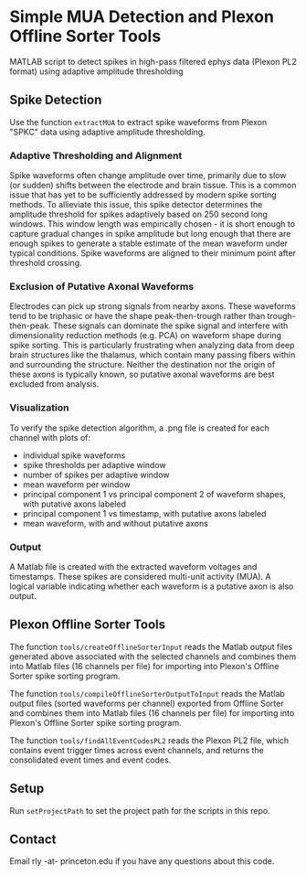 # Simple MUA Detection and Plexon Offline Sorter Tools
MATLAB script to detect spikes in high-pass filtered ephys data (Plexon PL2 format) using adaptive amplitude thresholding

## Spike Detection
Use the function `extractMUA` to extract spike waveforms from Plexon "SPKC" data using adaptive amplitude thresholding. 

### Adaptive Thresholding and Alignment
Spike waveforms often change amplitude over time, primarily due to slow (or sudden) shifts between the electrode and brain tissue. This is a common issue that has yet to be sufficiently addressed by modern spike sorting methods. To allieviate this issue, this spike detector determines the amplitude threshold for spikes adaptively based on 250 second long windows. This window length was empirically chosen - it is short enough to capture gradual changes in spike amplitude but long enough that there are enough spikes to generate a stable estimate of the mean waveform under typical conditions. Spike waveforms are aligned to their minimum point after threshold crossing. 

### Exclusion of Putative Axonal Waveforms
Electrodes can pick up strong signals from nearby axons. These waveforms tend to be triphasic or have the shape peak-then-trough rather than trough-then-peak. These signals can dominate the spike signal and interfere with dimensionality reduction methods (e.g. PCA) on waveform shape during spike sorting. This is particularly frustrating when analyzing data from deep brain structures like the thalamus, which contain many passing fibers within and surrounding the structure. Neither the destination nor the origin of these axons is typically known, so putative axonal waveforms are best excluded from analysis.

### Visualization
To verify the spike detection algorithm, a .png file is created for each channel with plots of:
- individual spike waveforms
- spike thresholds per adaptive window
- number of spikes per adaptive window
- mean waveform per window
- principal component 1 vs principal component 2 of waveform shapes, with putative axons labeled
- principal component 1 vs timestamp, with putative axons labeled
- mean waveform, with and without putative axons

### Output
A Matlab file is created with the extracted waveform voltages and timestamps. These spikes are considered multi-unit activity (MUA). A logical variable indicating whether each waveform is a putative axon is also output.

## Plexon Offline Sorter Tools
The function `tools/createOfflineSorterInput` reads the Matlab output files generated above associated with the selected channels and combines them into Matlab files (16 channels per file) for importing into Plexon's Offline Sorter spike sorting program.

The function `tools/compileOfflineSorterOutputToInput` reads the Matlab output files (sorted waveforms per channel) exported from Offline Sorter and combines them into Matlab files (16 channels per file) for importing into Plexon's Offline Sorter spike sorting program.

The function `tools/findAllEventCodesPL2` reads the Plexon PL2 file, which contains event trigger times across event channels, and returns the consolidated event times and event codes. 

## Setup 

Run `setProjectPath` to set the project path for the scripts in this repo.

## Contact

Email rly -at- princeton.edu if you have any questions about this code.



